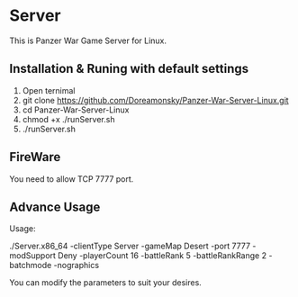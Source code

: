 # Server

This is Panzer War Game Server for Linux.

## Installation & Runing with default settings

1. Open ternimal
2. git clone <https://github.com/Doreamonsky/Panzer-War-Server-Linux.git>
3. cd Panzer-War-Server-Linux
4. chmod +x ./runServer.sh
5. ./runServer.sh

## FireWare

You need to allow TCP 7777 port.

## Advance Usage

Usage:

./Server.x86_64 -clientType Server -gameMap Desert -port 7777 -modSupport Deny -playerCount 16 -battleRank 5 -battleRankRange 2 -batchmode -nographics

You can modify the parameters to suit your desires.
